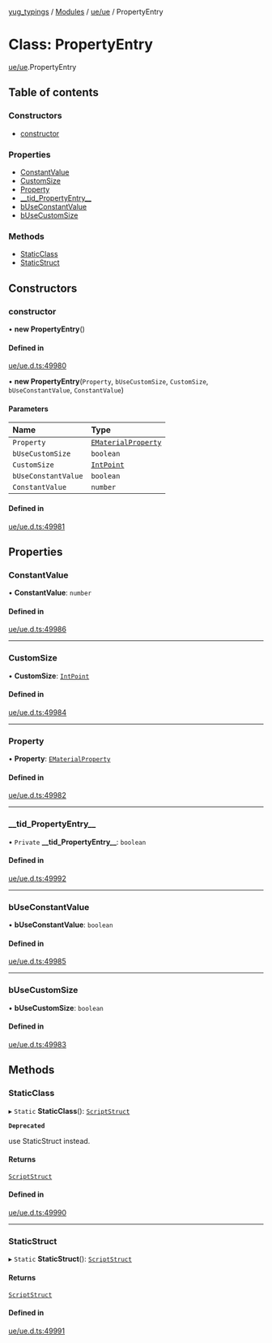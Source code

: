 [yug_typings](../README.md) / [Modules](../modules.md) / [ue/ue](../modules/ue_ue.md) / PropertyEntry

# Class: PropertyEntry

[ue/ue](../modules/ue_ue.md).PropertyEntry

## Table of contents

### Constructors

- [constructor](ue_ue.PropertyEntry.md#constructor)

### Properties

- [ConstantValue](ue_ue.PropertyEntry.md#constantvalue)
- [CustomSize](ue_ue.PropertyEntry.md#customsize)
- [Property](ue_ue.PropertyEntry.md#property)
- [\_\_tid\_PropertyEntry\_\_](ue_ue.PropertyEntry.md#__tid_propertyentry__)
- [bUseConstantValue](ue_ue.PropertyEntry.md#buseconstantvalue)
- [bUseCustomSize](ue_ue.PropertyEntry.md#busecustomsize)

### Methods

- [StaticClass](ue_ue.PropertyEntry.md#staticclass)
- [StaticStruct](ue_ue.PropertyEntry.md#staticstruct)

## Constructors

### constructor

• **new PropertyEntry**()

#### Defined in

[ue/ue.d.ts:49980](https://github.com/YugMetaverse/yug_typings/blob/b7d9b19/ue/ue.d.ts#L49980)

• **new PropertyEntry**(`Property`, `bUseCustomSize`, `CustomSize`, `bUseConstantValue`, `ConstantValue`)

#### Parameters

| Name | Type |
| :------ | :------ |
| `Property` | [`EMaterialProperty`](../enums/ue_ue.EMaterialProperty.md) |
| `bUseCustomSize` | `boolean` |
| `CustomSize` | [`IntPoint`](ue_ue_s.IntPoint.md) |
| `bUseConstantValue` | `boolean` |
| `ConstantValue` | `number` |

#### Defined in

[ue/ue.d.ts:49981](https://github.com/YugMetaverse/yug_typings/blob/b7d9b19/ue/ue.d.ts#L49981)

## Properties

### ConstantValue

• **ConstantValue**: `number`

#### Defined in

[ue/ue.d.ts:49986](https://github.com/YugMetaverse/yug_typings/blob/b7d9b19/ue/ue.d.ts#L49986)

___

### CustomSize

• **CustomSize**: [`IntPoint`](ue_ue_s.IntPoint.md)

#### Defined in

[ue/ue.d.ts:49984](https://github.com/YugMetaverse/yug_typings/blob/b7d9b19/ue/ue.d.ts#L49984)

___

### Property

• **Property**: [`EMaterialProperty`](../enums/ue_ue.EMaterialProperty.md)

#### Defined in

[ue/ue.d.ts:49982](https://github.com/YugMetaverse/yug_typings/blob/b7d9b19/ue/ue.d.ts#L49982)

___

### \_\_tid\_PropertyEntry\_\_

• `Private` **\_\_tid\_PropertyEntry\_\_**: `boolean`

#### Defined in

[ue/ue.d.ts:49992](https://github.com/YugMetaverse/yug_typings/blob/b7d9b19/ue/ue.d.ts#L49992)

___

### bUseConstantValue

• **bUseConstantValue**: `boolean`

#### Defined in

[ue/ue.d.ts:49985](https://github.com/YugMetaverse/yug_typings/blob/b7d9b19/ue/ue.d.ts#L49985)

___

### bUseCustomSize

• **bUseCustomSize**: `boolean`

#### Defined in

[ue/ue.d.ts:49983](https://github.com/YugMetaverse/yug_typings/blob/b7d9b19/ue/ue.d.ts#L49983)

## Methods

### StaticClass

▸ `Static` **StaticClass**(): [`ScriptStruct`](ue_ue.ScriptStruct.md)

**`Deprecated`**

use StaticStruct instead.

#### Returns

[`ScriptStruct`](ue_ue.ScriptStruct.md)

#### Defined in

[ue/ue.d.ts:49990](https://github.com/YugMetaverse/yug_typings/blob/b7d9b19/ue/ue.d.ts#L49990)

___

### StaticStruct

▸ `Static` **StaticStruct**(): [`ScriptStruct`](ue_ue.ScriptStruct.md)

#### Returns

[`ScriptStruct`](ue_ue.ScriptStruct.md)

#### Defined in

[ue/ue.d.ts:49991](https://github.com/YugMetaverse/yug_typings/blob/b7d9b19/ue/ue.d.ts#L49991)

